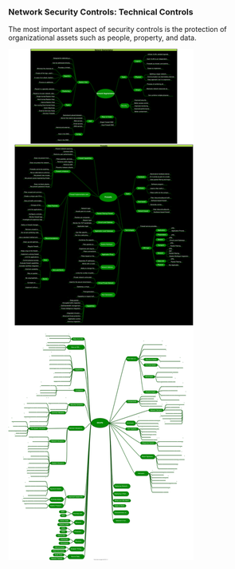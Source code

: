 ### Network Security Controls: Technical Controls

The most important aspect of security controls is the protection of organizational assets such as
people, property, and data.

![Image](./Network%20Security%20Controls%20-%20Technical%20Controls.drawio.svg)